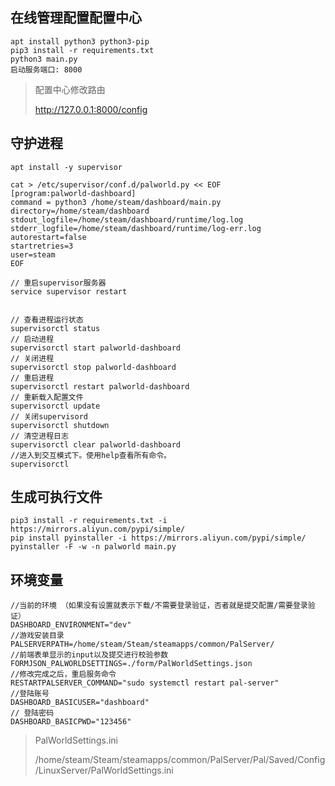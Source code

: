 ## 在线管理配置配置中心

~~~
apt install python3 python3-pip
pip3 install -r requirements.txt 
python3 main.py 
启动服务端口: 8000
~~~

> 配置中心修改路由
>
> http://127.0.0.1:8000/config

## 守护进程

~~~
apt install -y supervisor

cat > /etc/supervisor/conf.d/palworld.py << EOF
[program:palworld-dashboard]
command = python3 /home/steam/dashboard/main.py
directory=/home/steam/dashboard
stdout_logfile=/home/steam/dashboard/runtime/log.log
stderr_logfile=/home/steam/dashboard/runtime/log-err.log
autorestart=false
startretries=3
user=steam
EOF

// 重启supervisor服务器
service supervisor restart


// 查看进程运行状态
supervisorctl status 
// 启动进程
supervisorctl start palworld-dashboard
// 关闭进程
supervisorctl stop palworld-dashboard
// 重启进程
supervisorctl restart palworld-dashboard
// 重新载入配置文件
supervisorctl update
// 关闭supervisord
supervisorctl shutdown
// 清空进程日志
supervisorctl clear palworld-dashboard
//进入到交互模式下。使用help查看所有命令。
supervisorctl 
~~~

## 生成可执行文件

~~~
pip3 install -r requirements.txt -i https://mirrors.aliyun.com/pypi/simple/
pip install pyinstaller -i https://mirrors.aliyun.com/pypi/simple/
pyinstaller -F -w -n palworld main.py
~~~

## 环境变量

~~~
//当前的环境 （如果没有设置就表示下载/不需要登录验证，否者就是提交配置/需要登录验证）
DASHBOARD_ENVIRONMENT="dev"
//游戏安装目录
PALSERVERPATH=/home/steam/Steam/steamapps/common/PalServer/
//前端表单显示的input以及提交进行校验参数
FORMJSON_PALWORLDSETTINGS=./form/PalWorldSettings.json
//修改完成之后，重启服务命令
RESTARTPALSERVER_COMMAND="sudo systemctl restart pal-server"
//登陆账号
DASHBOARD_BASICUSER="dashboard"
// 登陆密码
DASHBOARD_BASICPWD="123456"
~~~

> PalWorldSettings.ini
>
> /home/steam/Steam/steamapps/common/PalServer/Pal/Saved/Config/LinuxServer/PalWorldSettings.ini